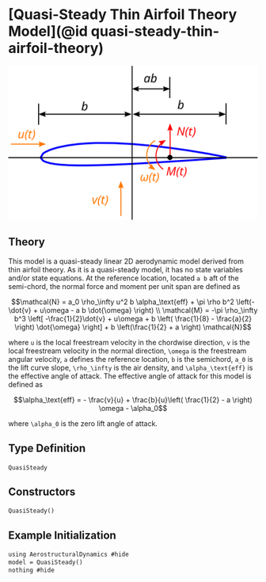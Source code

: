 # [Quasi-Steady Thin Airfoil Theory Model](@id quasi-steady-thin-airfoil-theory)

![](../airfoil.svg)

## Theory

This model is a quasi-steady linear 2D aerodynamic model derived from thin airfoil theory.  As it is a quasi-steady model, it has no state variables and/or state equations.  At the reference location, located ``a b`` aft of the semi-chord, the normal force and moment per unit span are defined as
```math
\mathcal{N} = a_0 \rho_\infty u^2 b \alpha_\text{eff} + \pi \rho b^2 \left(-\dot{v} + u\omega - a b \dot{\omega} \right) \\
\mathcal{M} = -\pi \rho_\infty b^3 \left[ -\frac{1}{2}\dot{v} + u\omega + b \left( \frac{1}{8} - \frac{a}{2} \right) \dot{\omega} \right] + b \left(\frac{1}{2} + a \right) \mathcal{N}
```
where ``u`` is the local freestream velocity in the chordwise direction, ``v`` is the local freestream velocity in the normal direction, ``\omega`` is the freestream angular velocity, ``a`` defines the reference location, ``b`` is the semichord, ``a_0`` is the lift curve slope, ``\rho_\infty`` is the air density, and ``\alpha_\text{eff}`` is the effective angle of attack.  The effective angle of attack for this model is defined as
```math
\alpha_\text{eff} = - \frac{v}{u} + \frac{b}{u}\left( \frac{1}{2} - a \right) \omega - \alpha_0
```
where ``\alpha_0`` is the zero lift angle of attack.

## Type Definition

```@docs
QuasiSteady
```

## Constructors

```@docs
QuasiSteady()
```

## Example Initialization

```@example steady
using AerostructuralDynamics #hide
model = QuasiSteady()
nothing #hide
```
